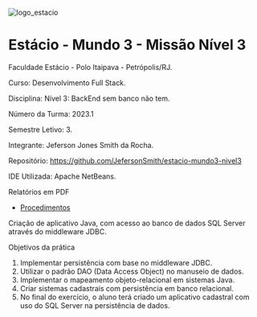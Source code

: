 ![logo_estacio](https://github.com/JefersonSmith/estacio-mundo3-nivel1/assets/123952270/06e97046-048c-44b8-bd22-3dbd7963e864)

<h1>Estácio - Mundo 3 - Missão Nível 3</h1>



Faculdade Estácio - Polo Itaipava - Petrópolis/RJ.
 
Curso: Desenvolvimento Full Stack.
 
Disciplina: Nível 3: BackEnd sem banco não tem.
 
Número da Turma: 2023.1
 
Semestre Letivo: 3.

Integrante: Jeferson Jones Smith da Rocha.

Repositório: https://github.com/JefersonSmith/estacio-mundo3-nivel3

IDE Utilizada: Apache NetBeans.

Relatórios em PDF
* [Procedimentos](https://github.com/JefersonSmith/estacio-mundo3-nivel3/blob/master/src/procedimentosPDF/Miss%C3%A3o%203%20Mundo%203%20-%20Procedimentos%201%20e%202.pdf)





Criação de aplicativo Java, com acesso ao banco de dados SQL Server através do middleware JDBC.

Objetivos da prática
1.	Implementar persistência com base no middleware JDBC.
2.	Utilizar o padrão DAO (Data Access Object) no manuseio de dados.
3.	Implementar o mapeamento objeto-relacional em sistemas Java.
4.	Criar sistemas cadastrais com persistência em banco relacional.
5.	No final do exercício, o aluno terá criado um aplicativo cadastral com uso do SQL Server na persistência de dados.

